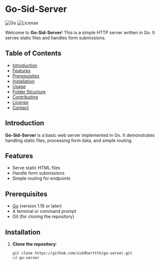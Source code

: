 # Go-Sid-Server

![Go](https://img.shields.io/badge/Go-1.16-blue.svg)
![License](https://img.shields.io/badge/License-MIT-green.svg)

Welcome to **Go-Sid-Server**! This is a simple HTTP server written in Go. It serves static files and handles form submissions.

## Table of Contents

- [Introduction](#introduction)
- [Features](#features)
- [Prerequisites](#prerequisites)
- [Installation](#installation)
- [Usage](#usage)
- [Folder Structure](#folder-structure)
- [Contributing](#contributing)
- [License](#license)
- [Contact](#contact)

## Introduction

**Go-Sid-Server** is a basic web server implemented in Go. It demonstrates handling static files, processing form data, and simple routing.

## Features

- Serve static HTML files
- Handle form submissions
- Simple routing for endpoints

## Prerequisites

- [Go](https://golang.org/doc/install) (version 1.16 or later)
- A terminal or command prompt
- Git (for cloning the repository)

## Installation

1. **Clone the repository**:
   ```sh
   git clone https://github.com/siddharttth/go-server.git
   cd go-server
